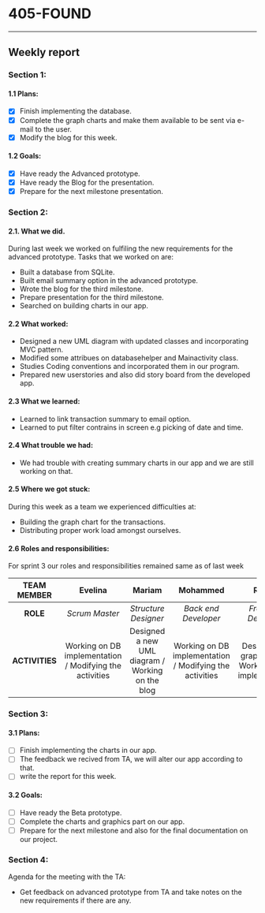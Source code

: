 #  __405-FOUND__
---
## __Weekly report__

### __Section 1:__

#### 1.1 Plans:

- [X] Finish implementing the database.
- [X] Complete the graph charts and make them available to be sent via e-mail to the user.
- [X] Modify the blog for this week.

#### 1.2 Goals:

- [X] Have ready the Advanced prototype.
- [X] Have ready the Blog for the presentation.
- [X] Prepare for the next milestone presentation.

### __Section 2:__

 #### 2.1. What we did.
 During last week we worked on fulfiling the new requirements for the advanced prototype. Tasks that we worked on are:
 
- Built a database from SQLite.
- Built email summary option in the advanced prototype.
- Wrote the blog for the third milestone.
- Prepare presentation for the third milestone.
- Searched on building charts in our app.


#### 2.2 What worked:

- Designed a new UML diagram with updated classes and incorporating MVC pattern.
- Modified some attribues on databasehelper and  Mainactivity class.
- Studies Coding conventions and incorporated them in our program.
- Prepared new userstories and also did story board from the developed app.

#### 2.3 What we learned:

- Learned to link transaction summary to email option.
- Learned to put filter contrains in screen e.g picking of date and time.

#### 2.4 What trouble we had:

- We had trouble with creating summary charts in our app and we are still working on that.

#### 2.5 Where we got stuck:

During this week as a team we experienced difficulties at:

- Building the graph chart for the transactions.
- Distributing proper work load amongst ourselves.

#### 2.6 Roles and responsibilities:

For sprint 3 our roles and responsibilities remained same as of last week

|TEAM MEMBER | Evelina | Mariam | Mohammed | Ronald |
| :------: | :------: | :------: | :------: | :------: |
| __ROLE__       | _Scrum Master_ |_Structure Designer_ | _Back end Developer_| _Front end Developer_ |
| __ACTIVITIES__       | Working on DB implementation / Modifying the activities | Designed a new UML diagram / Working on the blog| Working on DB implementation / Modifying the activities| Designed the graph charts / Working on DB implementation|

### __Section 3:__

#### 3.1 Plans:

- [ ] Finish implementing the charts in our app.
- [ ] The feedback we recived from TA, we will alter our app according to that.
- [ ] write the report for this week.

#### 3.2 Goals:

- [ ] Have ready the Beta prototype.
- [ ] Complete the charts and graphics part on our app.
- [ ] Prepare for the next milestone and also for the final documentation on our project.

### __Section 4:__

Agenda for the meeting with the TA:

- Get feedback on advanced prototype from TA and take notes on the new requirements if there are any.

